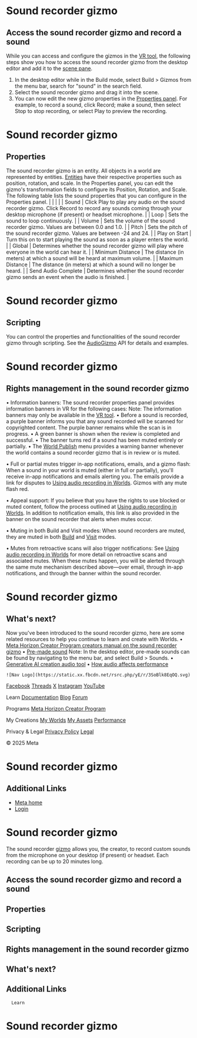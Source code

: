 # Sound recorder gizmo

## Access the sound recorder gizmo and record a sound

 While you can access and configure the gizmos in the [VR tool](https://developers.meta.com/horizon-worlds/learn/documentation/vr-creation/getting-started/create-a-new-world-in-horizon), the following steps show you how to access the sound recorder gizmo from the
desktop editor and add it to the [scene pane](https://developers.meta.com/horizon-worlds/learn/documentation/desktop-editor/getting-started/user-interface/UI-panels-and-tabs#scene-pane).
1.  In the desktop editor while in the Build mode, select Build > Gizmos from the menu bar, search for "sound" in the search field.
2.  Select the sound recorder gizmo and drag it into the scene.
3.  You can now edit the new gizmo properties in the [Properties panel](https://developers.meta.com/horizon-worlds/learn/documentation/desktop-editor/getting-started/user-interface/UI-panels-and-tabs#properties-pane). For example, to record a sound, click Record; make a sound, then select Stop to stop recording, or select Play to preview the recording.

# Sound recorder gizmo

## Properties

 The sound recorder gizmo is an entity. All objects in a world are represented by
entities. [Entities](https://developers.meta.com/horizon-worlds/reference/2.0.0/core_entity) have their respective properties such as position, rotation, and scale. In the
Properties panel, you can edit the gizmo's transformation fields to configure
its Position, Rotation, and Scale. The following table lists the sound properties that you can configure in the
Properties panel.
|  |
|  |
| Sound | Click Play to play any audio on the sound recorder gizmo. Click Record to record any sounds coming through your desktop microphone (if present) or headset microphone. |
| Loop | Sets the sound to loop continuously. |
| Volume | Sets the volume of the sound recorder gizmo. Values are between 0.0 and 1.0. |
| Pitch | Sets the pitch of the sound recorder gizmo. Values are between -24 and 24. |
| Play on Start | Turn this on to start playing the sound as soon as a player enters the world. |
| Global | Determines whether the sound recorder gizmo will play where everyone in the world can hear it. |
| Minimum Distance | The distance (in meters) at which a sound will be heard at maximum volume. |
| Maximum Distance | The distance (in meters) at which a sound will no longer be heard. |
| Send Audio Complete | Determines whether the sound recorder gizmo sends an event when the audio is finished. |

# Sound recorder gizmo

## Scripting

 You can control the properties and functionalities of the sound recorder gizmo
through scripting. See the [AudioGizmo](https://developers.meta.com/horizon-worlds/reference/2.0.0/core_audiogizmo) API for details and examples.  

# Sound recorder gizmo

## Rights management in the sound recorder gizmo


•  Information banners: The sound recorder properties panel provides information banners in VR for the
following cases: Note: The information banners may only be available in the [VR tool](https://developers.meta.com/horizon-worlds/learn/documentation/vr-creation/getting-started/create-a-new-world-in-horizon).
  • Before a sound is recorded, a purple banner informs you that any sound recorded
will be scanned for copyrighted content. The purple banner remains while the
scan is in progress.
  • A green banner is shown when the review is completed and successful.
  • The banner turns red if a sound has been muted entirely or partially.
  • The [World Publish](https://developers.meta.com/horizon-worlds/learn/documentation/save-optimize-and-publish/publish-your-world) menu provides a warning banner whenever the world contains a sound recorder
gizmo that is in review or is muted.

• Full or partial mutes trigger in-app notifications, emails, and a gizmo flash: When a sound in your world is muted (either in full or partially), you'll
receive in-app notifications and emails alerting you. The emails provide a link for
disputes to [Using audio recording in Worlds](https://developers.meta.com/horizon-worlds/learn/documentation/sounds-physics-and-automation/using-music-audio-recordings-horizon-worlds). Gizmos with any mute flash red.

• Appeal support: If you believe that you have the rights to use blocked or muted content,
follow the process outlined at [Using audio recording in Worlds](https://developers.meta.com/horizon-worlds/learn/documentation/sounds-physics-and-automation/using-music-audio-recordings-horizon-worlds). In addition to notification emails, this link is also provided in the banner
on the sound recorder that alerts when mutes occur.

• Muting in both Build and Visit modes: When sound recorders are muted, they are muted in both [Build](https://developers.meta.com/horizon-worlds/learn/documentation/desktop-editor/getting-started/user-interface/operational-modes) and [Visit](https://github.com/MHCPCreators/horizonCreatorManual/blob/main/HorizonTechnicalDoc.md#visitation-modes-edit-preview-and-publish) modes.

• Mutes from retroactive scans will also trigger notifications: See [Using audio recording in Worlds](https://developers.meta.com/horizon-worlds/learn/documentation/sounds-physics-and-automation/using-music-audio-recordings-horizon-worlds) for more detail on retroactive scans and associated mutes. When these mutes
happen, you will be alerted through the same mute mechanism described above—over
email, through in-app notifications, and through the banner within the sound
recorder.

# Sound recorder gizmo

## What's next?

 Now you've been introduced to the sound recorder gizmo, here are some related
resources to help you continue to learn and create with Worlds.
• [Meta Horizon Creator Program creators manual on the sound recorder gizmo](https://github.com/MHCPCreators/horizonCreatorManual/blob/main/HorizonTechnicalDoc.md#sound-gizmo)
•  [Pre-made sound](https://developers.meta.com/horizon-worlds/learn/documentation/vr-creation/sfx/adding-sound-in-horizon) Note: In the desktop editor, pre-made sounds can be found by navigating to the menu
bar, and select Build > Sounds.
• [Generative AI creation audio tool](https://developers.meta.com/horizon-worlds/learn/documentation/desktop-editor/generative-ai-creation-tools/generative-ai-creation-audio-tool)
• [How audio affects performance](https://developers.meta.com/horizon-worlds/learn/documentation/performance-best-practices-and-tooling/performance-tools/analyzing-trace-data-with-perfetto#audio)

    ![Nav Logo](https://static.xx.fbcdn.net/rsrc.php/yE/r/3SoBlk8EqOQ.svg)


[Facebook](https://www.facebook.com/MetaHorizon/)
[Threads](https://www.threads.com/@metahorizon)
[X](https://x.com/MetaHorizon/)
[Instagram](https://www.instagram.com/metahorizon/)
[YouTube](https://www.youtube.com/@MetaQuestVR)

 Learn
[Documentation](https://developers.meta.com/horizon-worlds/learn/documentation/)
[Blog](https://developers.meta.com/horizon/blog/)
[Forum](https://communityforums.atmeta.com/t5/Creator-Forum/ct-p/Meta_Horizon_Creator_Forums)

 Programs
[Meta Horizon Creator Program](https://developers.meta.com/horizon-worlds/programs/)

 My Creations
[My Worlds](https://horizon.meta.com/creator/worlds_all/?utm_source=horizon_worlds_creator)
[My Assets](https://horizon.meta.com/creator/assets/?utm_source=horizon_worlds_creator)
[Performance](https://horizon.meta.com/creator/performance/traces/?utm_source=horizon_worlds_creator)

 Privacy & Legal
[Privacy Policy](https://www.meta.com/legal/privacy-policy/)
[Legal](https://www.meta.com/legal/supplemental-terms-of-service/)

 © 2025 Meta

# Sound recorder gizmo

## Additional Links
- [Meta home](https://developers.meta.com/horizon-worlds/)
- [Login](https://developers.meta.com/login/?redirect_uri=https%3A%2F%2Fdevelopers.meta.com%2Fhorizon-worlds%2Flearn%2Fdocumentation%2Fcode-blocks-and-gizmos%2Fuse-the-sound-recorder-gizmo%2F)

# Sound recorder gizmo

 The sound recorder [gizmo](https://developers.meta.com/horizon-worlds/learn/documentation/code-blocks-and-gizmos/about-gizmos) allows you, the creator, to record custom sounds from the microphone on your
desktop (if present) or headset. Each recording can be up to 20 minutes long.  

## Access the sound recorder gizmo and record a sound

## Properties

## Scripting

## Rights management in the sound recorder gizmo

## What's next?

## Additional Links

      Learn
# Sound recorder gizmo
